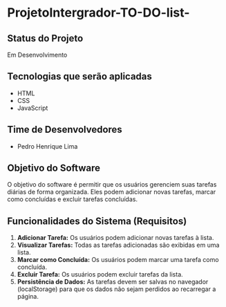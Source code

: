 # ProjetoIntergrador-TO-DO-list-

## Status do Projeto
Em Desenvolvimento

## Tecnologias que serão aplicadas
- HTML
- CSS
- JavaScript

## Time de Desenvolvedores
- Pedro Henrique Lima 

## Objetivo do Software
O objetivo do software é permitir que os usuários gerenciem suas tarefas diárias de forma organizada. Eles podem adicionar novas tarefas, marcar como concluídas e excluir tarefas concluídas.

## Funcionalidades do Sistema (Requisitos)
1. **Adicionar Tarefa:** Os usuários podem adicionar novas tarefas à lista.
2. **Visualizar Tarefas:** Todas as tarefas adicionadas são exibidas em uma lista.
3. **Marcar como Concluída:** Os usuários podem marcar uma tarefa como concluída.
4. **Excluir Tarefa:** Os usuários podem excluir tarefas da lista.
5. **Persistência de Dados:** As tarefas devem ser salvas no navegador (localStorage) para que os dados não sejam perdidos ao recarregar a página.
